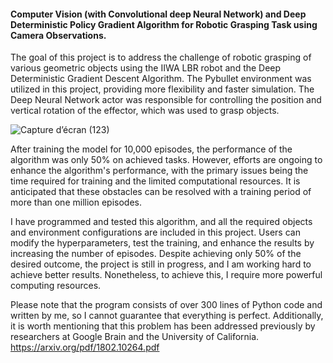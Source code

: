 #### Computer Vision (with Convolutional deep Neural Network) and Deep Deterministic Policy Gradient Algorithm for Robotic Grasping Task using Camera Observations.

The goal of this project is to address the challenge of robotic grasping of various geometric objects using the IIWA LBR robot and the Deep Deterministic Gradient Descent Algorithm. The Pybullet environment was utilized in this project, providing more flexibility and faster simulation. The Deep Neural Network actor was responsible for controlling the position and vertical rotation of the effector, which was used to grasp objects.

![Capture d’écran (123)](https://user-images.githubusercontent.com/103148161/230831073-aed205d1-997e-4ae9-9b2e-5f82d561d825.png)

After training the model for 10,000 episodes, the performance of the algorithm was only 50% on achieved tasks. However, efforts are ongoing to enhance the algorithm's performance, with the primary issues being the time required for training and the limited computational resources. It is anticipated that these obstacles can be resolved with a training period of more than one million episodes.

I have programmed and tested this algorithm, and all the required objects and environment configurations are included in this project. Users can modify the hyperparameters, test the training, and enhance the results by increasing the number of episodes. Despite achieving only 50% of the desired outcome, the project is still in progress, and I am working hard to achieve better results. Nonetheless, to achieve this, I require more powerful computing resources.

Please note that the program consists of over 300 lines of Python code and written by me, so I cannot guarantee that everything is perfect. 
Additionally, it is worth mentioning that this problem has been addressed previously by researchers at Google Brain and the University of California.
https://arxiv.org/pdf/1802.10264.pdf
